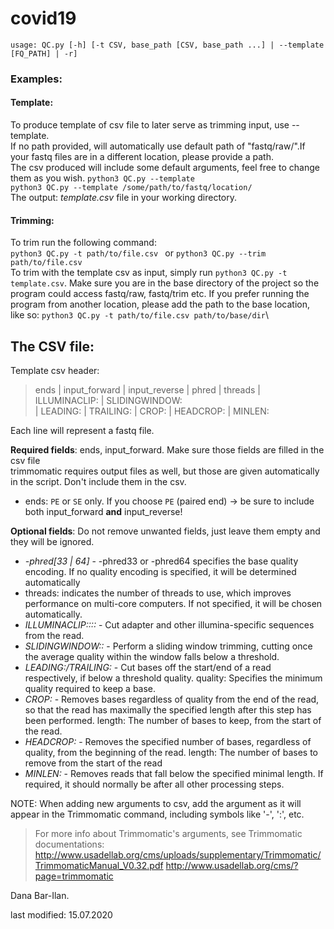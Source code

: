 # covid19

`usage: QC.py [-h] [-t CSV, base_path [CSV, base_path ...] | --template
             [FQ_PATH] | -r]`

### Examples:
#### Template:
To produce template of csv file to later serve as trimming input, use --template.\
If no path provided, will automatically use default path of "fastq/raw/".If your fastq files are in a different 
location, please provide a path.  \
The csv produced will include some default arguments, feel free to change them as you wish. 
`python3 QC.py --template`\
`python3 QC.py --template /some/path/to/fastq/location/`\
The output: _template.csv_ file in your working directory.


#### Trimming:
To trim run the following command:\
`python3 QC.py -t path/to/file.csv ` or
`python3 QC.py --trim path/to/file.csv`\
To trim with the template csv as input, simply run `python3 QC.py -t template.csv`. Make sure you are in the base
directory of the project so the program could access fastq/raw, fastq/trim etc.
If you prefer running the program from another location, please add the path to the base location, like so:
`python3 QC.py -t path/to/file.csv path/to/base/dir`\


## The CSV file:
Template csv header:
>ends   |	input_forward   |	input_reverse   |	phred   |	threads |   ILLUMINACLIP:   |	SLIDINGWINDOW:  
>|   LEADING:    |	TRAILING:   |	CROP:   |	HEADCROP:   |	MINLEN: 

Each line will represent a fastq file.

**Required fields**: ends, input_forward. Make sure those fields are filled in the csv file \
trimmomatic requires output files as well, but those are given automatically in the script. Don't include them in the csv.
* ends: `PE` or `SE` only. If you choose `PE` (paired end) -> be sure to include both input_forward **and**  input_reverse! 

**Optional fields**: 
Do not remove unwanted fields, just leave them empty and they will be ignored.
* _-phred[33 | 64]_ -  -phred33 or -phred64 specifies the base quality encoding. If no quality encoding is specified,
it will be determined automatically 
* threads<int>: indicates the number of threads to use, which improves performance on multi-core
computers. If not specified, it will be chosen automatically. 
* _ILLUMINACLIP:<fastaWithAdaptersEtc>:<seed mismatches>:<palindrome clip
threshold>:<simple clip threshold>_ - Cut adapter and other illumina-specific sequences from the read. 
* _SLIDINGWINDOW:<windowSize>:<requiredQuality>_ -  Perform a sliding window trimming, cutting once the average quality 
within the window falls below a threshold. 
* _LEADING:/TRAILING:<quality>_ - Cut bases off the start/end of a read respectively, if below a threshold quality. 
quality: Specifies the minimum quality required to keep a base.
* _CROP:<length>_  - Removes bases regardless of quality from the end of the read, so that the read has maximally
the specified length after this step has been performed. length: The number of bases to keep, from the start of the read.
* _HEADCROP:<length>_ - Removes the specified number of bases, regardless of quality, from the beginning of the read.
length: The number of bases to remove from the start of the read
* _MINLEN:<length>_ - Removes reads that fall below the specified minimal length.  If required, it should
normally be after all other processing steps. 

NOTE: When adding new arguments to csv, add the argument as it will appear in the Trimmomatic command,
 including symbols like '-', ':', etc. 
 
>For more info about Trimmomatic's arguments, see Trimmomatic documentations:
>http://www.usadellab.org/cms/uploads/supplementary/Trimmomatic/TrimmomaticManual_V0.32.pdf
>http://www.usadellab.org/cms/?page=trimmomatic


Dana Bar-Ilan.

last modified: 15.07.2020